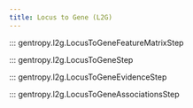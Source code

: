 ```yaml
---
title: Locus to Gene (L2G)
---
```


::: gentropy.l2g.LocusToGeneFeatureMatrixStep

::: gentropy.l2g.LocusToGeneStep

::: gentropy.l2g.LocusToGeneEvidenceStep

::: gentropy.l2g.LocusToGeneAssociationsStep
